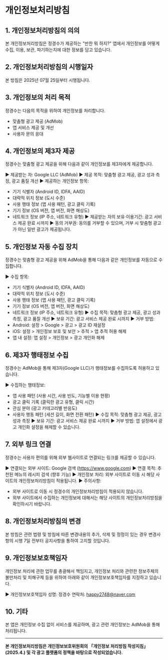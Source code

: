 # 개인정보처리방침

## 1. 개인정보처리방침의 의의

본 개인정보처리방침은 정경수가 제공하는 "반찬 뭐 하지?" 앱에서 개인정보를 어떻게 수집, 이용, 보관, 파기하는지에 대한 정보를 담고 있습니다.

## 2. 개인정보처리방침의 시행일자

본 방침은 2025년 07월 25일부터 시행됩니다.

## 3. 개인정보의 처리 목적

정경수는 다음의 목적을 위하여 개인정보를 처리합니다.
- 맞춤형 광고 제공 (AdMob)
- 앱 서비스 제공 및 개선
- 사용자 문의 응대

## 4. 개인정보의 제3자 제공

정경수는 맞춤형 광고 제공을 위해 다음과 같이 개인정보를 제3자에게 제공합니다.

▶ 제공받는 자: Google LLC (AdMob)
▶ 제공 목적: 맞춤형 광고 제공, 광고 성과 측정, 광고 품질 개선
▶ 제공하는 개인정보 항목: 
  - 기기 식별자 (Android ID, IDFA, AAID)
  - 대략적 위치 정보 (도시 수준)
  - 사용 행태 정보 (앱 사용 패턴, 광고 클릭 기록)
  - 기기 정보 (OS 버전, 앱 버전, 화면 해상도)
  - 네트워크 정보 (IP 주소, 네트워크 유형)
▶ 제공받는 자의 보유·이용기간: 광고 서비스 제공 완료 시까지
▶ 동의 거부권: 동의를 거부할 수 있으며, 거부 시 맞춤형 광고가 아닌 일반 광고가 제공됩니다.

## 5. 개인정보 자동 수집 장치

정경수는 맞춤형 광고 제공을 위해 AdMob을 통해 다음과 같은 개인정보를 자동으로 수집합니다.

▶ 수집 항목: 
  - 기기 식별자 (Android ID, IDFA, AAID)
  - 대략적 위치 정보 (도시 수준)
  - 사용 행태 정보 (앱 사용 패턴, 광고 클릭 기록)
  - 기기 정보 (OS 버전, 앱 버전, 화면 해상도)
  - 네트워크 정보 (IP 주소, 네트워크 유형)
▶ 수집 목적: 맞춤형 광고 제공, 광고 성과 측정, 광고 품질 개선
▶ 보유 기간: 광고 서비스 제공 완료 시까지
▶ 거부 방법: 
  - Android: 설정 > Google > 광고 > 광고 ID 재설정
  - iOS: 설정 > 개인정보 보호 및 보안 > 추적 > 앱 추적 허용 해제
  - 앱 내 설정: 앱 설정 > 개인정보 > 광고 개인화 해제

## 6. 제3자 행태정보 수집

정경수는 AdMob을 통해 제3자(Google LLC)가 행태정보를 수집하도록 허용하고 있습니다.

▶ 수집하는 행태정보: 
  - 앱 사용 패턴 (사용 시간, 사용 빈도, 기능별 이용 현황)
  - 광고 클릭 기록 (클릭한 광고 유형, 클릭 시간)
  - 관심 분야 (광고 카테고리별 반응도)
  - 사용자 행동 패턴 (세션 길이, 화면 전환 패턴)
▶ 수집 목적: 맞춤형 광고 제공, 광고 성과 측정
▶ 보유 기간: 광고 서비스 제공 완료 시까지
▶ 거부 방법: 앱 설정에서 광고 개인화 설정을 해제할 수 있습니다.

## 7. 외부 링크 연결

정경수는 사용자 편의를 위해 외부 웹사이트로 연결되는 링크를 제공할 수 있습니다.

▶ 연결되는 외부 사이트: Google 검색 (https://www.google.com)
▶ 연결 목적: 추천된 메뉴의 레시피 검색 (향후 기능)
▶ 개인정보 처리: 외부 사이트로 이동 시 해당 사이트의 개인정보처리방침이 적용됩니다.
▶ 주의사항: 
  - 외부 사이트로 이동 시 정경수의 개인정보처리방침이 적용되지 않습니다.
  - 외부 사이트에서 수집하는 개인정보에 대해서는 해당 사이트의 개인정보처리방침을 확인하시기 바랍니다.

## 8. 개인정보처리방침의 변경

본 방침은 관련 법령 및 방침에 따른 변경내용의 추가, 삭제 및 정정이 있는 경우 변경사항의 시행 7일 전부터 공지사항을 통하여 고지할 것입니다.

## 9. 개인정보보호책임자

개인정보 처리에 관한 업무를 총괄해서 책임지고, 개인정보 처리와 관련한 정보주체의 불만처리 및 피해구제 등을 위하여 아래와 같이 개인정보보호책임자를 지정하고 있습니다.

▶ 개인정보보호책임자
성명: 정경수
연락처: happy2748@naver.com

## 10. 기타

본 앱은 개인정보 수집 없이 서비스를 제공하며, 광고 관련 개인정보는 AdMob을 통해 처리됩니다.

---

**본 개인정보처리방침은 개인정보보호위원회의 「개인정보 처리방침 작성지침」(2025.4.) 및 각 광고 플랫폼의 정책을 바탕으로 작성되었습니다.** 